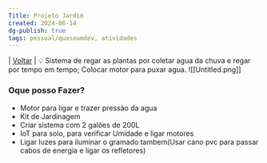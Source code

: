 ```yaml
---
Title: Projeto Jardim
created: 2024-06-14
dg-publish: true
tags: pessoal/quaseumdev, atividades 
---
```

| [Voltar](index) |
💡 Sistema de regar as plantas por coletar agua da chuva e regar por tempo em tempo; Colocar motor para puxar agua.
![[Untitled.png]]
### Oque posso Fazer?
- Motor para ligar e trazer pressão da agua
- Kit de Jardinagem
- Criar sistema com 2 galões de 200L
- IoT para solo, para verificar Umidade e ligar motores
- Ligar luzes para iluminar o gramado tambem(Usar cano pvc para passar cabos de energia e ligar os refletores)

